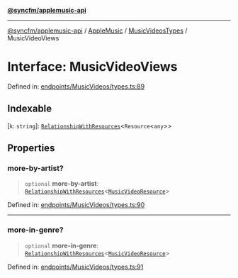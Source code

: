 [**@syncfm/applemusic-api**](../../../../../../README.md)

***

[@syncfm/applemusic-api](../../../../../../globals.md) / [AppleMusic](../../../README.md) / [MusicVideosTypes](../README.md) / MusicVideoViews

# Interface: MusicVideoViews

Defined in: [endpoints/MusicVideos/types.ts:89](https://github.com/sync-fm/applemusic-api/blob/9ff258d5e3837a0cb0f9914911c5614d92f344ed/src/endpoints/MusicVideos/types.ts#L89)

## Indexable

\[`k`: `string`\]: [`RelationshipWithResources`](RelationshipWithResources.md)\<`Resource`\<`any`\>\>

## Properties

### more-by-artist?

> `optional` **more-by-artist**: [`RelationshipWithResources`](RelationshipWithResources.md)\<[`MusicVideoResource`](../type-aliases/MusicVideoResource.md)\>

Defined in: [endpoints/MusicVideos/types.ts:90](https://github.com/sync-fm/applemusic-api/blob/9ff258d5e3837a0cb0f9914911c5614d92f344ed/src/endpoints/MusicVideos/types.ts#L90)

***

### more-in-genre?

> `optional` **more-in-genre**: [`RelationshipWithResources`](RelationshipWithResources.md)\<[`MusicVideoResource`](../type-aliases/MusicVideoResource.md)\>

Defined in: [endpoints/MusicVideos/types.ts:91](https://github.com/sync-fm/applemusic-api/blob/9ff258d5e3837a0cb0f9914911c5614d92f344ed/src/endpoints/MusicVideos/types.ts#L91)
